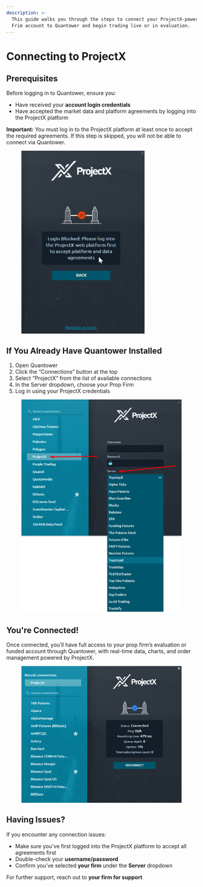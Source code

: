 ```yaml
---
description: >-
  This guide walks you through the steps to connect your ProjectX-powered Prop
  Frim account to Quantower and begin trading live or in evaluation.
---
```


# Connecting to ProjectX

## Prerequisites&#x20;

Before logging in to Quantower, ensure you:

* Have received your **account login credentials**
* Have accepted the market data and platform agreements by logging into the ProjectX platform

**Important:** You must log in to the ProjectX platform at least once to accept the required agreements. If this step is skipped, you will not be able to connect via Quantower.

<figure><img src="../.gitbook/assets/image (1).png" alt=""><figcaption></figcaption></figure>

## If You Already Have Quantower Installed

1. Open Quantower
2. Click the “Connections” button at the top
3. Select “ProjectX” from the list of available connections
4. In the Server dropdown, choose your Prop Firm
5. Log in using your ProjectX credentials

<figure><img src="../.gitbook/assets/image (2).png" alt=""><figcaption></figcaption></figure>

## You're Connected!


Once connected, you’ll have full access to your prop firm’s evaluation or funded account through Quantower, with real-time data, charts, and order management powered by ProjectX.

<figure><img src="../.gitbook/assets/image (3).png" alt=""><figcaption></figcaption></figure>

## Having Issues?


If you encounter any connection issues:

*
  Make sure you've first logged into the ProjectX platform to accept all agreements first
*
  Double-check your **username/password**
*
  Confirm you’ve selected **your firm** under the **Server** dropdown

For further support, reach out to **your firm for support**

